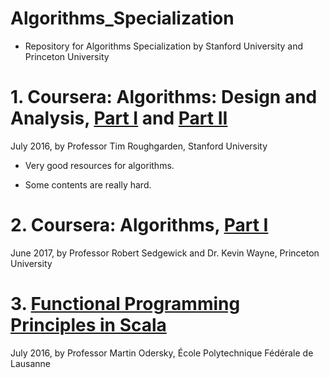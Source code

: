 # Algorithms_Specialization

- Repository for Algorithms Specialization by Stanford University and Princeton University


# 1. Coursera: Algorithms: Design and Analysis, [Part I][link1] and [Part II][link2]
July 2016, by Professor Tim Roughgarden, Stanford University

* Very good resources for algorithms.

* Some contents are really hard.


# 2. Coursera: Algorithms, [Part I][link3]
June 2017, by Professor Robert Sedgewick and Dr. Kevin Wayne, Princeton University

# 3. [Functional Programming Principles in Scala][link5]
July 2016, by Professor Martin Odersky, École Polytechnique Fédérale de Lausanne


[link1]:https://www.coursera.org/learn/algorithm-design-analysis/home/welcome

[link2]:https://www.coursera.org/learn/algorithm-design-analysis-2/home/welcome

[link3]:https://www.coursera.org/learn/algorithms-part1/home/welcome

[link5]:https://www.coursera.org/learn/progfun1/home/welcome

